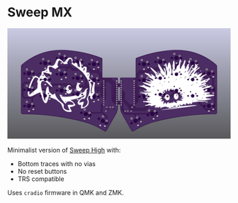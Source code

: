 # Sweep MX

![Sweep MX](sweep.png)

Minimalist version of [Sweep High](https://github.com/davidphilipbarr/Sweep/tree/main/Sweep%20High) with:
* Bottom traces with no vias
* No reset buttons
* TRS compatible

Uses `cradio` firmware in QMK and ZMK.

